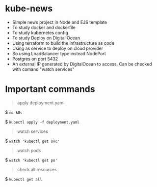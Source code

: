 # kube-news

- Simple news project in Node and EJS template 
- To study docker and dockerfile
- To study kubernetes config
- To study Deploy on Digital Ocean
- Using terraform to build the infrastructure as code
- Using as service to deploy on cloud provider
- So using LoadBalancer type instead NodePort
- Postgres on port 5432
- An external IP generated by DigitalOcean to access. Can be checked with comand "watch services"

# Important commands 
> apply deployment.yaml

$ ```cd k8s```

$ ```kubectl apply -f deployment.yaml```

> watch services

$ ```watch 'kubectl get svc'```
  
> watch pods

$ ```watch 'kubectl get po'```
  
> check all resources

$ ```kubectl get all```
